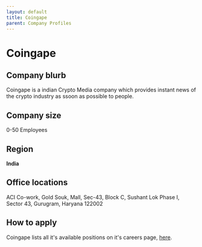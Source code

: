 ```yaml
---
layout: default
title: Coingape
parent: Company Profiles
---
```


# Coingape

## Company blurb

Coingape is a indian Crypto Media company which provides instant news of the crypto industry as ssoon as possible to people.

## Company size

0-50 Employees

## Region

**India** 

## Office locations

ACI Co-work, Gold Souk, Mall, Sec-43, Block C, Sushant Lok Phase I, Sector 43, Gurugram, Haryana 122002

## How to apply

Coingape lists all it's available positions on it's careers page, [here](https://coingape.com/careers/).
